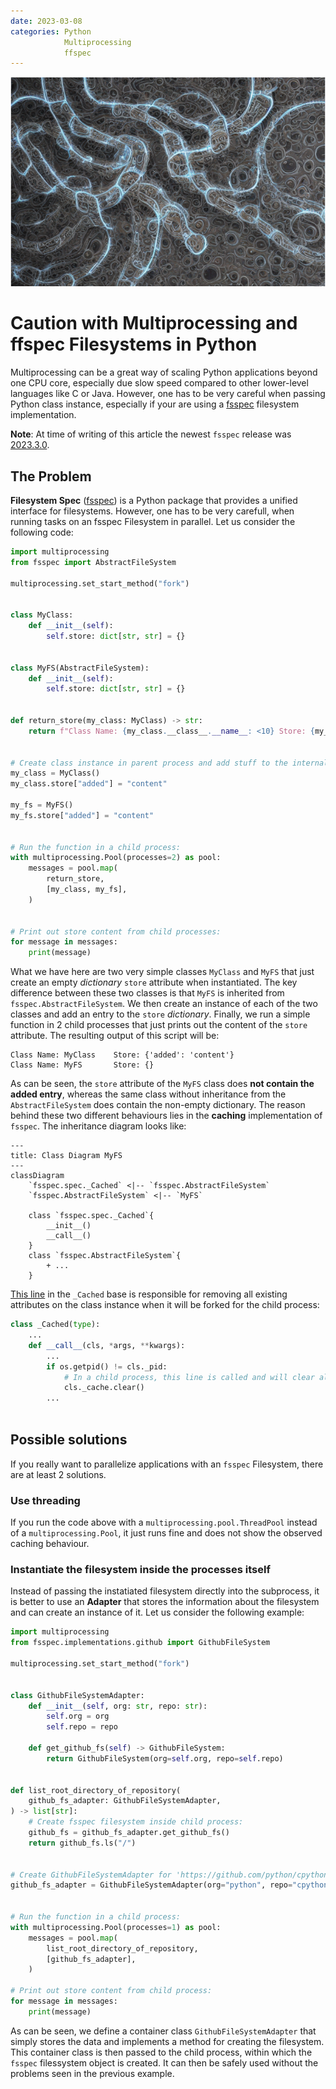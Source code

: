```yaml
---
date: 2023-03-08
categories: Python
            Multiprocessing
            ffspec
---
```


![](images/multiprocessing_python.png)

# Caution with Multiprocessing and ffspec Filesystems in Python
Multiprocessing can be a great way of scaling Python applications beyond one CPU core, especially due slow speed compared to other lower-level languages like C or Java. However, one has to be very careful when passing Python class instance, especially if your are using a [fsspec](https://filesystem-spec.readthedocs.io/en/latest/) filesystem implementation. 

**Note**: At time of writing of this article the newest `fsspec` release was [2023.3.0](https://github.com/fsspec/filesystem_spec/tree/2023.3.0).

## The Problem 

**Filesystem Spec** ([fsspec](https://filesystem-spec.readthedocs.io/en/latest/)) is a Python package that provides a unified interface for filesystems. However, one has to be very carefull, when running tasks on an fsspec Filesystem in parallel. Let us consider the following code:
```python
import multiprocessing
from fsspec import AbstractFileSystem

multiprocessing.set_start_method("fork")


class MyClass:
    def __init__(self):
        self.store: dict[str, str] = {}


class MyFS(AbstractFileSystem):
    def __init__(self):
        self.store: dict[str, str] = {}


def return_store(my_class: MyClass) -> str:
    return f"Class Name: {my_class.__class__.__name__: <10} Store: {my_class.store}"


# Create class instance in parent process and add stuff to the internal store:
my_class = MyClass()
my_class.store["added"] = "content"

my_fs = MyFS()
my_fs.store["added"] = "content"


# Run the function in a child process:
with multiprocessing.Pool(processes=2) as pool:
    messages = pool.map(
        return_store,
        [my_class, my_fs],
    )


# Print out store content from child processes:
for message in messages:
    print(message)

```

What we have here are two very simple classes `MyClass` and `MyFS` that just create an empty *dictionary* `store` attribute when instantiated. The key difference between these two classes is that `MyFS` is inherited from `fsspec.AbstractFileSystem`. We then create an instance of each of the two classes and add an entry to the `store` *dictionary*. Finally, we run a simple function in 2 child processes that just prints out the content of the `store` attribute. The resulting output of this script will be:

    Class Name: MyClass    Store: {'added': 'content'}
    Class Name: MyFS       Store: {}

As can be seen, the `store` attribute of the `MyFS` class does **not contain the added entry**, whereas the same class without inheritance from the `AbstractFileSystem` does contain the non-empty dictionary. The reason behind these two different behaviours lies in the **caching** implementation of `fsspec`. The inheritance diagram looks like:
```mermaid
---
title: Class Diagram MyFS
---
classDiagram
    `fsspec.spec._Cached` <|-- `fsspec.AbstractFileSystem`
    `fsspec.AbstractFileSystem` <|-- `MyFS`
    
    class `fsspec.spec._Cached`{
        __init__()
        __call__()
    }
    class `fsspec.AbstractFileSystem`{
        + ...
    }
```

[This line](https://github.com/fsspec/filesystem_spec/blob/2023.3.0/fsspec/spec.py#L70) in the `_Cached` base is responsible for removing all existing attributes on the class instance when it will be forked for the child process:
```python hl_lines="5 6 7"
class _Cached(type):
    ...
    def __call__(cls, *args, **kwargs):
        ...
        if os.getpid() != cls._pid:
            # In a child process, this line is called and will clear all existing attributes:
            cls._cache.clear()        
        ...
        
```

## Possible solutions

If you really want to parallelize applications with an `fsspec` Filesystem, there are at least 2 solutions.

### Use threading

If you run the code above with a `multiprocessing.pool.ThreadPool` instead of a `multiprocessing.Pool`, it just runs fine and does not show the observed caching behaviour.                                                              
### Instantiate the filesystem inside the processes itself

Instead of passing the instatiated filesystem directly into the subprocess, it is better to use an **Adapter** that stores the information about the filesystem and can create an instance of it. Let us consider the following example:
```python
import multiprocessing
from fsspec.implementations.github import GithubFileSystem

multiprocessing.set_start_method("fork")


class GithubFileSystemAdapter:
    def __init__(self, org: str, repo: str):
        self.org = org
        self.repo = repo

    def get_github_fs(self) -> GithubFileSystem:
        return GithubFileSystem(org=self.org, repo=self.repo)


def list_root_directory_of_repository(
    github_fs_adapter: GithubFileSystemAdapter,
) -> list[str]:
    # Create fsspec filesystem inside child process:
    github_fs = github_fs_adapter.get_github_fs()
    return github_fs.ls("/")


# Create GithubFileSystemAdapter for 'https://github.com/python/cpython':
github_fs_adapter = GithubFileSystemAdapter(org="python", repo="cpython")


# Run the function in a child process:
with multiprocessing.Pool(processes=1) as pool:
    messages = pool.map(
        list_root_directory_of_repository,
        [github_fs_adapter],
    )

# Print out store content from child process:
for message in messages:
    print(message)

```

As can be seen, we define a container class `GithubFileSystemAdapter` that simply stores the data and implements a method for creating the filesystem. This container class is then passed to the child process, within which the `fsspec` filessystem object is created. It can then be safely used without the problems seen in the previous example.
